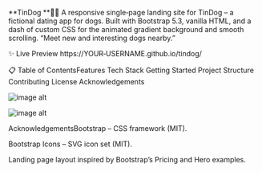 **TinDog **🐶📱
A responsive single‑page landing site for TinDog – a fictional dating app for dogs. Built with Bootstrap 5.3, vanilla HTML, and a dash of custom CSS for the animated gradient background and smooth scrolling.
“Meet new and interesting dogs nearby.”

✨ Live Preview
https://YOUR‑USERNAME.github.io/tindog/

📋 Table of ContentsFeatures
Tech Stack
Getting Started
Project Structure
Contributing
License
Acknowledgements

![image alt](https://github.com/user-attachments/assets/44acd13e-e492-4299-ac66-45efcc6854b8)


![image alt](https://github.com/user-attachments/assets/7b557cf4-1fb2-4d40-bdc9-6818d4528a79)



AcknowledgementsBootstrap – CSS framework (MIT).

Bootstrap Icons – SVG icon set (MIT).

Landing page layout inspired by Bootstrap’s Pricing and Hero examples.









